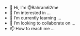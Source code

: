 - 👋 Hi, I’m @Bahram62me
- 👀 I’m interested in ...
- 🌱 I’m currently learning ...
- 💞️ I’m looking to collaborate on ...
- 📫 How to reach me ...

<!---
Bahram62me/Bahram62me is a ✨ special ✨ repository because its `README.md` (this file) appears on your GitHub profile.
You can click the Preview link to take a look at your changes.
--->
